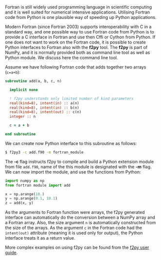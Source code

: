 <!-- Title: Interfacing Fortran code -->

<!-- Short description:

In this article we discuss how external code written in Fortran can be utilized
with the f2py tool.

-->

Fortran is still widely used programming language in scientific computing and
it is well suited for numerical intensive applications. Utilising Fortran code
from Python is one plausible way of speeding up Python applications.

Modern Fortran (since Fortran 2003) supports interoperability with C in a 
standard way, and one possible way to use Fortran code from Python is to 
provide a C interface in Fortran and use then Cffi or Cython from Python. If one
does not want to work on the Fortran code, it is possible to create Python 
interfaces to Fortran also with the **f2py** tool. The **f2py** is part of 
NumPy, and it is normally provided both as command line tool as well as Python
module. We discuss here the command line tool.

Assume we have following Fortran code that adds together two arrays (`c=a+b`):

~~~fortran
subroutine add(a, b, c, n)

  implicit none

  ! f2py understands only limited number of kind parameters
  real(kind=8), intent(in) :: a(n)
  real(kind=8), intent(in) :: b(n)
  real(kind=8), intent(out) :: c(n)
  integer :: n

  c = a + b

end subroutine
~~~

We can create now Python interface to this subroutine as follows:

~~~bash
$ f2py3 -c add.f90 -m fortran_module
~~~

The **-c** flag instructs f2py to compile and build a Python extension module 
from file `add.f90`, name of the this module is designated with the **-m**
flag. We can now import the module, and use the functions from Python:

~~~python
import numpy as np
from fortran module import add

x = np.arange(10.)
y = np.arange(0.1, 10.1)
z = add(x, y)
~~~

As the arguments to Fortran function were arrays, the f2py generated interface
can automatically do the conversion between a NumPy array and a Fortran array.
Also, the size argument `n` is automatically constructed from the size of the
arrays. As the argument `c` in the Fortran code had the `intent(out)` attribute
(meaning it is used only for output), the Python interface treats it as a return
value.

More complex examples on using f2py can be found from the [f2py user guide](https://docs.scipy.org/doc/numpy/f2py/).



